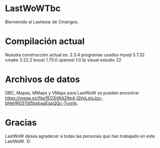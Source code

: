 # LastWoWTbc
Bienvenido al Lastwow de Cmangos.
# Compilación actual
Nuestra construcción actual es: 2.3.4
programas usados
mysql 5.7.32
cmake 3.22.2
boost 1.70.0
openssl 1.0.1p
visual estudio 22
# Archivos de datos
DBC, Mapas, MMaps y VMaps para LastWoW se pueden encontrar https://mega.nz/file/fE03HKAZ#e4-QVpLstzJzc-bHeVRG5TdI5bxbaaEgpQQc-7yxnIs.
# Gracias
LastWoW desea agradecer a todas las personas que han trabajado en este LastWoW.
:D
